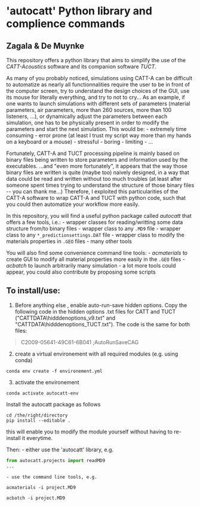 # 'autocatt' Python library and complience commands

Zagala & De Muynke
-------

This repository offers a python library that aims to simplify the use of the *CATT-Acoustics* software and its companion software *TUCT*.

As many of you probably noticed, simulations using CATT-A can be difficult to automatize as nearly all functionnalities require the user to be in front of the computer screen, try to understand the design choices of the GUI, use its mouse for literally everything, and try to not to cry...
As an example, if one wants to launch simulations with different sets of parameters (material parameters, air parameters, more than 260 sources, more than 100 listeners, ...), or dynamically adjust the parameters between each simulation, one has to be physically present in order to modify the parameters and start the next simulation.
This would be:
	- extremely time consuming
	- error prone (at least I trust my script way more than my hands on a keyboard or a mouse)
	- stressful
	- boring
	- limiting
	- ...

Fortunately, CATT-A and TUCT processing pipeline is mainly based on binary files being written to store parameters and information used by the executables.
...and "even more fortunately", it appears that the way those binary files are written is quite (maybe too) naively designed, in a way that data could be read and written without too much troubles (at least after someone spent times trying to understand the structure of those binary files -- you can thank me...)
Therefore, I exploited this particularities of the CATT-A software to wrap CATT-A and TUCT with python code, such that you could then automatize your workflow more easily.

In this repository, you will find a useful python package called *autocatt* that offers a few tools, i.e.:
	- wrapper classes for reading/writting some data structure from/to binary files
	- wrapper class to any `.MD9` file
	- wrapper class to any `*_predictionsettings.DAT` file
	- wrapper class to modify the materials properties in `.GEO` files
	- many other tools

You will also find some convenience command line tools:
	- *acmaterials* to create GUI to modify all material properties more easily in the `.GEO` files
	- *acbatch* to launch arbitrarily many simulation
	- a lot more tools could appear, you could also contribute by proposing some scripts



## To install/use:

1. Before anything else , enable auto-run-save hidden options. Copy the following code in the hidden options  .txt files for CATT and TUCT ("CATTDATA\hidddenoptions_v9.txt" and "CATTDATA\hidddenoptions_TUCT.txt"). The code is the same for both files:

> C2009-05641-49C61-6B041 ;AutoRunSaveCAG

2. create a virtual environement with all required modules (e.g. using conda)
```
conda env create -f environement.yml
```
3. activate the environement
```
conda activate autocatt-env
```
Install the autocatt package as follows
```
cd /the/right/directory
pip install --editable .
```
this will enable you to modify the module yourself without having to re-install it everytime.

Then:
	- either use the 'autocatt' library, e.g.
```Python
from autocatt.projects import readMD9
...
```
	- use the command line tools, e.g.
```
acmaterials -i project.MD9
```
```
acbatch -i project.MD9
```



<!---
--------


# CATT-batch-run-toolbox
Matlab and Python scripts for batch processing of CATT/TUCT2 simulations

CATT_batch_processing.py and CATT_batch_processing.m allow to execute multiple runs of a TUCT2 project and to save the IRs in various formats (OMNI, BIN, BF from 1rst to 3rd order). The IRs are stored in .WAV and the measures in .MAT.

Before anything else , enable auto-run-save hidden options. Copy the following code in the hidden options  .txt files for CATT and TUCT ("CATTDATA\hidddenoptions_v9.txt" and "CATTDATA\hidddenoptions_TUCT.txt"). The code is the same for both files:<br/>
 C2009-05641-49C61-6B041 ;AutoRunSaveCAG

TUCT2 will read the prediction settings from the file room_predictionsettings.DAT contained in the output folder defined in your CATT project. Consequently, if you want to run a single CATT project with different prediction settings, you need to define them prior to running the script.

To do so :
1.	open CATT and load your project
2.	in General settings/Output folder, define the output folder name
3.	launch TUCT2 (‘Save CAG and Run’)
4.	click ‘Predict SxR’ and choose your prediction settings
5.	click ‘OK’ -> room_predictionsettings.DAT is saved in the output folder
6.	exit TUCT2

If you want to define other prediction settings for the same CATT project:

7.	repeat steps [2:6] with a new output folder each time

In any case:

8.	in CATT, make sure that the output folder corresponds to the simulation you want to run
9.	exit CATT and save the settings

## CATT_batch_processing.py
To run it, you need to:
- have python 3, numpy and scipy installed
- define the path to your own CATT folder at line 66

Help section: ‘python CATT_batch_processing.py -h’

When you execute the script, the output folder (`- -o OUTPUT_FOLDER `) MUST BE THE SAME as that set in step 8. Note that the default output folder is ‘<input_file>/OUTPUT’.
Every time you want to use other prediction settings, repeat steps 8 and 9 in order to set the desired output folder.

## CATT_batch_processing.m

Help section: ‘help CATT_batch_processing.m’

To run it, you need to:
- define the path to your own CATT folder at line 54
- set the desired input parameters in the INPUT PARAMETERS SECTION


-->
